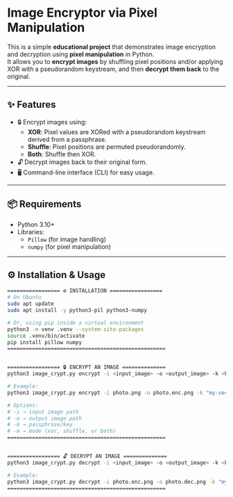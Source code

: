 #  Image Encryptor via Pixel Manipulation

This is a simple **educational project** that demonstrates image encryption and decryption using **pixel manipulation** in Python.  
It allows you to **encrypt images** by shuffling pixel positions and/or applying XOR with a pseudorandom keystream, and then **decrypt them back** to the original.

---

## ✨ Features
- 🔒 Encrypt images using:
  - **XOR**: Pixel values are XORed with a pseudorandom keystream derived from a passphrase.
  - **Shuffle**: Pixel positions are permuted pseudorandomly.
  - **Both**: Shuffle then XOR.  
- 🔓 Decrypt images back to their original form.  
- 🖥️ Command-line interface (CLI) for easy usage.  

---

## 📦 Requirements
- Python 3.10+  
- Libraries:  
  - `Pillow` (for image handling)  
  - `numpy` (for pixel manipulation)  

---

## ⚙️ Installation & Usage

```bash
================= ⚙️ INSTALLATION =================
# On Ubuntu
sudo apt update
sudo apt install -y python3-pil python3-numpy

# Or, using pip inside a virtual environment
python3 -m venv .venv --system-site-packages
source .venv/bin/activate
pip install pillow numpy
===================================================


================= 🔒 ENCRYPT AN IMAGE ==============
python3 image_crypt.py encrypt -i <input_image> -o <output_image> -k <key> -m <mode>

# Example:
python3 image_crypt.py encrypt -i photo.png -o photo.enc.png -k "my-secret-key" -m both

# Options:
# -i → input image path
# -o → output image path
# -k → passphrase/key
# -m → mode (xor, shuffle, or both)
===================================================


================= 🔓 DECRYPT AN IMAGE ==============
python3 image_crypt.py decrypt -i <input_image> -o <output_image> -k <key> -m <mode>

# Example:
python3 image_crypt.py decrypt -i photo.enc.png -o photo.dec.png -k "my-secret-key" -m both
===================================================














